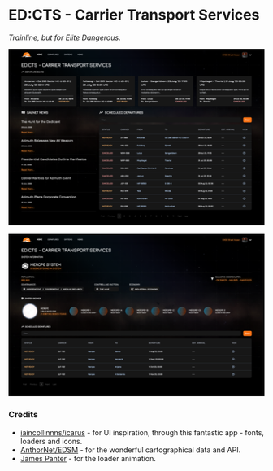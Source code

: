 # ED:CTS - Carrier Transport Services

_Trainline, but for Elite Dangerous._

![departures](./public/images/departures.png)

![home](./public/images/home.png)

### Credits

- [iaincollinnns/icarus](https://github.com/iaincollins/icarus) - for UI inspiration, through this fantastic app - fonts, loaders and icons.
- [AnthorNet/EDSM](https://github.com/EDSM-NET) - for the wonderful cartographical data and API.
- [James Panter](https://codepen.io/jpanter/pen/PWWQXK) - for the loader animation.
